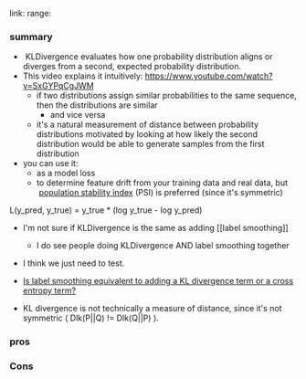 
link: 
range: 
### summary
-  KLDivergence evaluates how one probability distribution aligns or diverges from a second, expected probability distribution.
- This video explains it intuitively: https://www.youtube.com/watch?v=SxGYPqCgJWM
	- if two distributions assign similar probabilities to the same sequence, then the distributions are similar
		- and vice versa
	- it's a natural measurement of distance between probability distributions motivated by looking at how likely the second distribution would be able to generate samples from the first distribution
- you can use it:
	- as a model loss
	- to determine feature drift from your training data and real data, but  [population stability index](https://arize.com/blog-course/population-stability-index-psi/) (PSI) is preferred (since it's symmetric)

L(y_pred, y_true) = y_true * (log y_true - log y_pred)


- I'm not sure if KLDivergence is the same as adding [[label smoothing]]
	- I do see people doing KLDivergence AND label smoothing together
- I think we just need to test.

- [Is label smoothing equivalent to adding a KL divergence term or a cross entropy term?](https://stats.stackexchange.com/questions/521006/is-label-smoothing-equivalent-to-adding-a-kl-divergence-term-or-a-cross-entropy)

- KL divergence is not technically a measure of distance, since it's not symmetric ( Dlk(P||Q) != Dlk(Q||P) ).
### pros

### Cons

